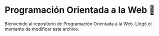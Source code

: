 # Programación Orientada a la Web 🚀

Bienvenido al repositorio de Programación Orientada a la Web. Llegó el momento de modificar este archivo.
